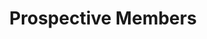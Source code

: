 ---
layout: page
title: Prospective Members
nav: true
nav_order: 6
dropdown: true
children:
  - title: PhD Students
    permalink: /pro_members/phd_student/
  - title: divider
  - title: Visiting Researchers
    permalink: /pro_members/visiting_researcher/
---